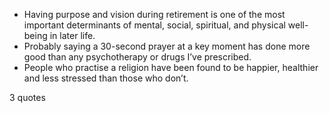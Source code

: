  - Having purpose and vision during retirement is one of the most important determinants of mental, social, spiritual, and physical well-being in later life.
 - Probably saying a 30-second prayer at a key moment has done more good than any psychotherapy or drugs I’ve prescribed.
 - People who practise a religion have been found to be happier, healthier and less stressed than those who don’t.

3 quotes